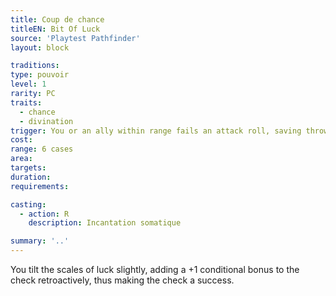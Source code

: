 ```yaml
---
title: Coup de chance
titleEN: Bit Of Luck
source: 'Playtest Pathfinder'
layout: block

traditions:
type: pouvoir
level: 1
rarity: PC
traits:
  - chance
  - divination
trigger: You or an ally within range fails an attack roll, saving throw, or skill check by 1 and did not benefit from a conditional bonus.
cost: 
range: 6 cases
area: 
targets: 
duration: 
requirements: 

casting:
  - action: R
    description: Incantation somatique

summary: '..'
---
```

You tilt the scales of luck slightly, adding a +1 conditional bonus to the check retroactively, thus making the check a success.